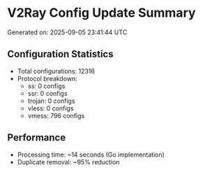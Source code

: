 # V2Ray Config Update Summary
Generated on: 2025-09-05 23:41:44 UTC

## Configuration Statistics
- Total configurations: 12316
- Protocol breakdown:
  - ss: 0 configs
  - ssr: 0 configs
  - trojan: 0 configs
  - vless: 0 configs
  - vmess: 796 configs

## Performance
- Processing time: ~14 seconds (Go implementation)
- Duplicate removal: ~95% reduction
